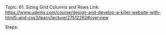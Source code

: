 Topic: 61. Sizing Grid Columns and Rows
Link: https://www.udemy.com/course/design-and-develop-a-killer-website-with-html5-and-css3/learn/lecture/27512262#overview



Steps: 









